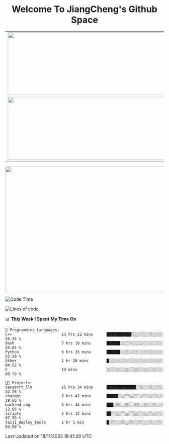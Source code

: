<h1 align="center">Welcome To JiangCheng's Github Space</h1>

<table align="center" frame="void" rules="none" >
  <tr>
    <td>
      <div align="center"> <img height="200px" width="500px"  src="https://github-readme-stats.vercel.app/api?username=thisjiang&hide_title=true&hide_border=true&layout=compact&show_icons=trueline_height=21&text_color=000&icon_color=000&bg_color=0,ea6161,ffc64d,fffc4d,52fa5a&theme=graywhite" /> </div>
    </td>
    <td>
      <div align="center"> <img height="200px" width="500px" src="https://github-readme-stats.vercel.app/api/top-langs/?username=thisjiang&hide_title=true&hide_border=true&layout=compact&langs_count=6&text_color=000&icon_color=fff&bg_color=0,52fa5a,4dfcff,c64dff&theme=graywhite" /> </div>
    </td>
  </tr>
  <tr>
    <td>
      <div align="center"> <img height="200px" width="500px" src="https://github-readme-streak-stats.herokuapp.com/?user=thisjiang&hide_title=true&hide_border=true&layout=compact&langs_count=6" /> </div>
    </td>
    <td>
      <div align="center"> 
      <a href="https://github.com/" target="_blank"><img style="margin: 10px" src="https://profilinator.rishav.dev/skills-assets/git-scm-icon.svg" alt="Git" height="50" /></a>  
      <a href="https://www.linux.org/" target="_blank"><img style="margin: 10px" src="https://profilinator.rishav.dev/skills-assets/linux-original.svg" alt="Linux" height="50" /></a>  
      <a href="https://www.gnu.org/software/bash/" target="_blank"><img style="margin: 10px" src="https://profilinator.rishav.dev/skills-assets/gnu_bash-icon.svg" alt="Bash" height="50" /></a>  
      </div>
    </td>
  </tr>
</table>

<div align="center"> <img height="400px" width="1000px" src="https://github-readme-activity-graph.cyclic.app/graph?username=thisjiang&theme=react&hide_title=true&hide_border=true&layout=compact&langs_count=6" /> </div></td>

<!--START_SECTION:waka-->
![Code Time](http://img.shields.io/badge/Code%20Time-504%20hrs%2039%20mins-blue)

![Lines of code](https://img.shields.io/badge/From%20Hello%20World%20I%27ve%20Written-706.7%20thousand%20lines%20of%20code-blue)

📊 **This Week I Spent My Time On** 

```text
💬 Programming Languages: 
C++                      13 hrs 22 mins      ███████████░░░░░░░░░░░░░░   45.33 % 
Bash                     7 hrs 19 mins       ██████░░░░░░░░░░░░░░░░░░░   24.84 % 
Python                   6 hrs 33 mins       ██████░░░░░░░░░░░░░░░░░░░   22.20 % 
Other                    1 hr 20 mins        █░░░░░░░░░░░░░░░░░░░░░░░░   04.52 % 
C                        13 mins             ░░░░░░░░░░░░░░░░░░░░░░░░░   00.79 % 

🐱‍💻 Projects: 
tensorrt_llm             15 hrs 34 mins      █████████████░░░░░░░░░░░░   52.78 % 
chatgpt                  5 hrs 47 mins       █████░░░░░░░░░░░░░░░░░░░░   19.60 % 
backend_aug              3 hrs 44 mins       ███░░░░░░░░░░░░░░░░░░░░░░   12.66 % 
scripts                  2 hrs 12 mins       ██░░░░░░░░░░░░░░░░░░░░░░░   07.50 % 
taiji_deploy_tools       1 hr 1 min          █░░░░░░░░░░░░░░░░░░░░░░░░   03.50 % 
```


 Last Updated on 18/11/2023 18:41:20 UTC
<!--END_SECTION:waka-->
